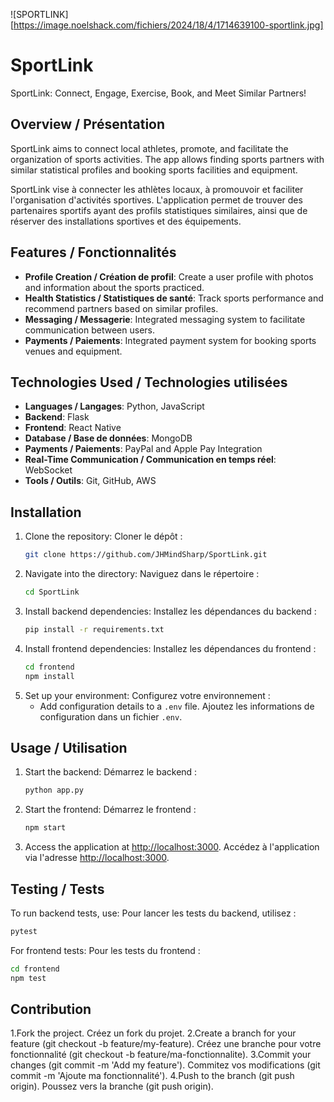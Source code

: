 ![SPORTLINK][https://image.noelshack.com/fichiers/2024/18/4/1714639100-sportlink.jpg]
# SportLink

SportLink: Connect, Engage, Exercise, Book, and Meet Similar Partners!

## Overview / Présentation

SportLink aims to connect local athletes, promote, and facilitate the organization of sports activities. The app allows finding sports partners with similar statistical profiles and booking sports facilities and equipment.

SportLink vise à connecter les athlètes locaux, à promouvoir et faciliter l'organisation d'activités sportives. L'application permet de trouver des partenaires sportifs ayant des profils statistiques similaires, ainsi que de réserver des installations sportives et des équipements.

## Features / Fonctionnalités

- **Profile Creation / Création de profil**: Create a user profile with photos and information about the sports practiced.
- **Health Statistics / Statistiques de santé**: Track sports performance and recommend partners based on similar profiles.
- **Messaging / Messagerie**: Integrated messaging system to facilitate communication between users.
- **Payments / Paiements**: Integrated payment system for booking sports venues and equipment.

## Technologies Used / Technologies utilisées

- **Languages / Langages**: Python, JavaScript
- **Backend**: Flask
- **Frontend**: React Native
- **Database / Base de données**: MongoDB
- **Payments / Paiements**: PayPal and Apple Pay Integration
- **Real-Time Communication / Communication en temps réel**: WebSocket
- **Tools / Outils**: Git, GitHub, AWS

## Installation

1. Clone the repository:
   Cloner le dépôt :
    ```bash
    git clone https://github.com/JHMindSharp/SportLink.git
    ```
2. Navigate into the directory:
   Naviguez dans le répertoire :
    ```bash
    cd SportLink
    ```
3. Install backend dependencies:
   Installez les dépendances du backend :
    ```bash
    pip install -r requirements.txt
    ```
4. Install frontend dependencies:
   Installez les dépendances du frontend :
    ```bash
    cd frontend
    npm install
    ```
5. Set up your environment:
   Configurez votre environnement :
    - Add configuration details to a `.env` file.
      Ajoutez les informations de configuration dans un fichier `.env`.

## Usage / Utilisation

1. Start the backend:
   Démarrez le backend :
    ```bash
    python app.py
    ```
2. Start the frontend:
   Démarrez le frontend :
    ```bash
    npm start
    ```
3. Access the application at [http://localhost:3000](http://localhost:3000).
   Accédez à l'application via l'adresse [http://localhost:3000](http://localhost:3000).

## Testing / Tests

To run backend tests, use:
Pour lancer les tests du backend, utilisez :
```bash
pytest
```

For frontend tests:
Pour les tests du frontend :
```bash
cd frontend
npm test
```

## Contribution

1.Fork the project.
Créez un fork du projet.
2.Create a branch for your feature (git checkout -b feature/my-feature).
Créez une branche pour votre fonctionnalité (git checkout -b feature/ma-fonctionnalite).
3.Commit your changes (git commit -m 'Add my feature').
Commitez vos modifications (git commit -m 'Ajoute ma fonctionnalité').
4.Push to the branch (git push origin).
Poussez vers la branche (git push origin).
